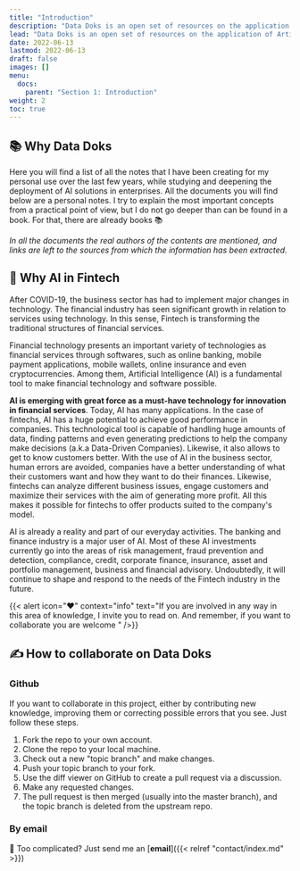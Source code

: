 ```yaml
---
title: "Introduction"
description: "Data Doks is an open set of resources on the application of Artificial Intelligence techniques in Finance."
lead: "Data Doks is an open set of resources on the application of Artificial Intelligence techniques in Finance."
date: 2022-06-13
lastmod: 2022-06-13
draft: false
images: []
menu:
  docs:
    parent: "Section 1: Introduction"
weight: 2
toc: true
---
```


## :books: Why Data Doks

Here you will find a list of all the notes that I have been creating for my personal use over the last few years, while studying and deepening the deployment of AI solutions in enterprises. All the documents you will find below are a personal notes. I try to explain the most important concepts from a practical point of view, but I do not go deeper than can be found in a book. For that, there are already books 📚

*In all the documents the real authors of the contents are mentioned, and links are left to the sources from which the information has been extracted.*

## 🧠 Why AI in Fintech

After COVID-19, the business sector has had to implement major changes in technology. The financial industry has seen significant growth in relation to services using technology. In this sense, Fintech is transforming the traditional structures of financial services.

Financial technology presents an important variety of technologies as financial services through softwares, such as online banking, mobile payment applications, mobile wallets, online insurance and even cryptocurrencies. Among them, Artificial Intelligence (AI) is a fundamental tool to make financial technology and software possible.

**AI is emerging with great force as a must-have technology for innovation in financial services**. Today, AI has many applications. In the case of fintechs, AI has a huge potential to achieve good performance in companies. This technological tool is capable of handling huge amounts of data, finding patterns and even generating predictions to help the company make decisions (a.k.a Data-Driven Companies). Likewise, it also allows to get to know customers better. With the use of AI in the business sector, human errors are avoided, companies have a better understanding of what their customers want and how they want to do their finances. Likewise, fintechs can analyze different business issues, engage customers and maximize their services with the aim of generating more profit. All this makes it possible for fintechs to offer products suited to the company's model. 

AI is already a reality and part of our everyday activities. The banking and finance industry is a major user of AI.  Most of these AI investments currently go into the areas of risk management, fraud prevention and detection, compliance, credit, corporate finance, insurance, asset and portfolio management, business and financial advisory. Undoubtedly, it will continue to shape and respond to the needs of the Fintech industry in the future.

{{< alert icon="❤️" context="info" text="If you are involved in any way in this area of knowledge, I invite you to read on. And remember, if you want to collaborate you are welcome " />}}


## ✍️ How to collaborate on Data Doks

### Github
If you want to collaborate in this project, either by contributing new knowledge, improving them or correcting possible errors that you see. Just follow these steps.

1. Fork the repo to your own account.
2. Clone the repo to your local machine.
3. Check out a new "topic branch" and make changes.
4. Push your topic branch to your fork.
5. Use the diff viewer on GitHub to create a pull request via a discussion.
6. Make any requested changes.
7. The pull request is then merged (usually into the master branch), and the topic branch is deleted from the upstream repo.

### By email
📨 Too complicated? Just send me an [**email**]({{< relref "contact/index.md" >}})
